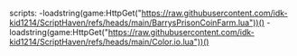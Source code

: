scripts:
-loadstring(game:HttpGet("https://raw.githubusercontent.com/idk-kid1214/ScriptHaven/refs/heads/main/BarrysPrisonCoinFarm.lua"))()
-loadstring(game:HttpGet("https://raw.githubusercontent.com/idk-kid1214/ScriptHaven/refs/heads/main/Color.io.lua"))()
